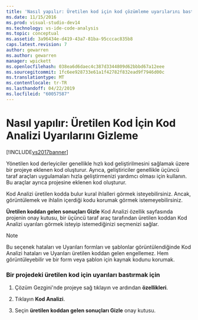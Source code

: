 ```yaml
---
title: 'Nasıl yapılır: Üretilen kod için kod çözümleme uyarılarını bastırma | Microsoft Docs'
ms.date: 11/15/2016
ms.prod: visual-studio-dev14
ms.technology: vs-ide-code-analysis
ms.topic: conceptual
ms.assetid: 3a96434e-d419-43a7-81ba-95cccac835b8
caps.latest.revision: 7
author: gewarren
ms.author: gewarren
manager: wpickett
ms.openlocfilehash: 038ea6d6daec4c387d3344809d62bbbd67a12eee
ms.sourcegitcommit: 1fc6ee928733e61a1f42782f832ead9f7946d00c
ms.translationtype: MT
ms.contentlocale: tr-TR
ms.lasthandoff: 04/22/2019
ms.locfileid: "60057587"
---
```

# <a name="how-to-suppress-code-analysis-warnings-for-generated-code"></a>Nasıl yapılır: Üretilen Kod İçin Kod Analizi Uyarılarını Gizleme
[!INCLUDE[vs2017banner](../includes/vs2017banner.md)]

Yönetilen kod derleyiciler genellikle hızlı kod geliştirilmesini sağlamak üzere bir projeye eklenen kod oluşturur. Ayrıca, geliştiriciler genellikle üçüncü taraf araçları uygulamaları hızla geliştirmenizi yardımcı olması için kullanın. Bu araçlar ayrıca projesine eklenen kod oluşturur.  
  
 Kod Analizi üretilen kodda bulur kural ihlalleri görmek isteyebilirsiniz. Ancak, görüntülemek ve ihlalin içerdiği kodu korumak görmek istemeyebilirsiniz.  
  
 **Üretilen koddan gelen sonuçları Gizle** Kod Analizi özellik sayfasında projenin onay kutusu, bir üçüncü taraf araç tarafından üretilen koddan Kod Analizi uyarıları görmek isteyip istemediğinizi seçmenizi sağlar.  
  
> [!NOTE]
>  Bu seçenek hataları ve Uyarıları formları ve şablonlar görüntülendiğinde Kod Analizi hataları ve Uyarıları üretilen koddan gelen engellemez. Hem görüntüleyebilir ve bir form veya şablon için kaynak kodunu korumak.  
  
### <a name="to-suppress-warnings-for-generated-code-in-a-project"></a>Bir projedeki üretilen kod için uyarıları bastırmak için  
  
1. Çözüm Gezgini'nde projeye sağ tıklayın ve ardından **özellikleri**.  
  
2. Tıklayın **Kod Analizi**.  
  
3. Seçin **üretilen koddan gelen sonuçları Gizle** onay kutusu.
